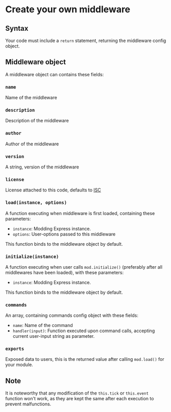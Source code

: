 # Create your own middleware

## Syntax
Your code must include a `return` statement, returning the middleware config object.
## Middleware object
A middleware object can contains these fields:
### `name`
Name of the middleware
### `description`
Description of the middleware
### `author`
Author of the middleware
### `version`
A string, version of the middleware
### `license`
License attached to this code, defaults to [ISC](https://en.wikipedia.org/wiki/ISC_license)
### `load(instance, options)`
A function executing when middleware is first loaded, containing these parameters:
- `instance`: Modding Express instance.
- `options`: User-options passed to this middleware

This function binds to the middleware object by default.
### `initialize(instance)`
A function executing when user calls `mod.initialize()` (preferably after all middlewares have been loaded), with these parameters:
- `instance`: Modding Express instance.

This function binds to the middleware object by default.
### `commands`
An array, containing commands config object with these fields:
- `name`: Name of the command
- `handler(input)`: Function executed upon command calls, accepting current user-input string as parameter.
### `exports`
Exposed data to users, this is the returned value after calling `mod.load()` for your module.

## Note
It is noteworthy that any modification of the `this.tick` or `this.event` function won't work, as they are kept the same after each execution to prevent malfunctions.
